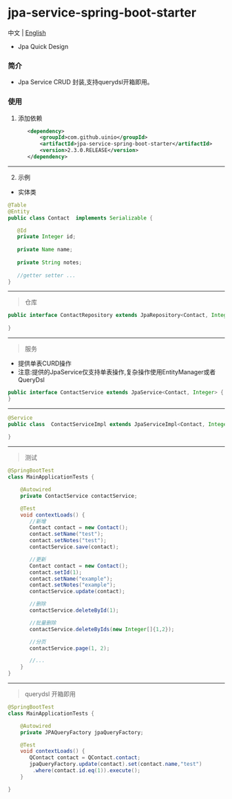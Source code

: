 # jpa-service-spring-boot-starter
中文 | [English](./README.md)
* Jpa Quick Design
### 简介
* Jpa Service CRUD 封装,支持querydsl开箱即用。
### 使用
1. 添加依赖
     ```xml
        <dependency>
            <groupId>com.github.uinio</groupId>
            <artifactId>jpa-service-spring-boot-starter</artifactId>
            <version>2.3.0.RELEASE</version>
        </dependency>
      ```
----------   
2. 示例
* 实体类
```java
@Table
@Entity
public class Contact  implements Serializable {

   @Id
   private Integer id;
  
   private Name name;
  
   private String notes;
   
   //getter setter ...      
}
```
---------
> 仓库
```java
public interface ContactRepository extends JpaRepository<Contact, Integer>{
    
}
```
--------
> 服务
  * 提供单表CURD操作
  * 注意:提供的JpaService仅支持单表操作,复杂操作使用EntityManager或者QueryDsl
```java
public interface ContactService extends JpaService<Contact, Integer> {
}
```
--------
```java
@Service
public class  ContactServiceImpl extends JpaServiceImpl<Contact, Integer> implements UserService {
    
}
```
-------
> 测试
```java
@SpringBootTest
class MainApplicationTests {

    @Autowired
    private ContactService contactService;

    @Test
    void contextLoads() {
       //新增
       Contact contact = new Contact();
       contact.setName("test");
       contact.setNotes("test");
       contactService.save(contact);

       //更新
       Contact contact = new Contact();
       contact.setId(1);
       contact.setName("example");
       contact.setNotes("example");
       contactService.update(contact);

       //删除
       contactService.deleteById(1);

       //批量删除
       contactService.deleteByIds(new Integer[]{1,2});

       //分页
       contactService.page(1, 2);

       //...
    }
}
```
-------
> querydsl 开箱即用
```java
@SpringBootTest
class MainApplicationTests {

    @Autowired
    private JPAQueryFactory jpaQueryFactory;

    @Test
    void contextLoads() {
       QContact contact = QContact.contact;
       jpaQueryFactory.update(contact).set(contact.name,"test")
        .where(contact.id.eq(1)).execute();
    }

}
```

